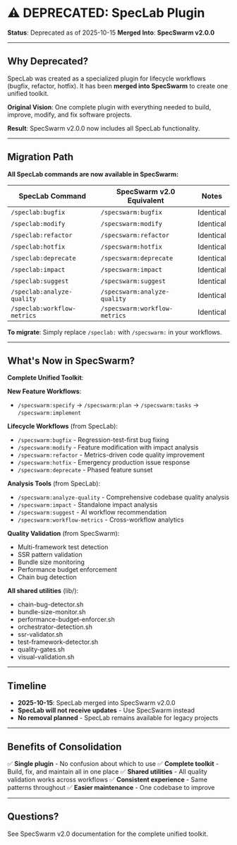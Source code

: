 # ⚠️ DEPRECATED: SpecLab Plugin

**Status**: Deprecated as of 2025-10-15
**Merged Into**: **SpecSwarm v2.0.0**

---

## Why Deprecated?

SpecLab was created as a specialized plugin for lifecycle workflows (bugfix, refactor, hotfix). It has been **merged into SpecSwarm** to create one unified toolkit.

**Original Vision**: One complete plugin with everything needed to build, improve, modify, and fix software projects.

**Result**: SpecSwarm v2.0.0 now includes all SpecLab functionality.

---

## Migration Path

**All SpecLab commands are now available in SpecSwarm:**

| SpecLab Command | SpecSwarm v2.0 Equivalent | Notes |
|-----------------|--------------------------|-------|
| `/speclab:bugfix` | `/specswarm:bugfix` | Identical |
| `/speclab:modify` | `/specswarm:modify` | Identical |
| `/speclab:refactor` | `/specswarm:refactor` | Identical |
| `/speclab:hotfix` | `/specswarm:hotfix` | Identical |
| `/speclab:deprecate` | `/specswarm:deprecate` | Identical |
| `/speclab:impact` | `/specswarm:impact` | Identical |
| `/speclab:suggest` | `/specswarm:suggest` | Identical |
| `/speclab:analyze-quality` | `/specswarm:analyze-quality` | Identical |
| `/speclab:workflow-metrics` | `/specswarm:workflow-metrics` | Identical |

**To migrate**: Simply replace `/speclab:` with `/specswarm:` in your workflows.

---

## What's Now in SpecSwarm?

**Complete Unified Toolkit**:

**New Feature Workflows**:
- `/specswarm:specify` → `/specswarm:plan` → `/specswarm:tasks` → `/specswarm:implement`

**Lifecycle Workflows** (from SpecLab):
- `/specswarm:bugfix` - Regression-test-first bug fixing
- `/specswarm:modify` - Feature modification with impact analysis
- `/specswarm:refactor` - Metrics-driven code quality improvement
- `/specswarm:hotfix` - Emergency production issue response
- `/specswarm:deprecate` - Phased feature sunset

**Analysis Tools** (from SpecLab):
- `/specswarm:analyze-quality` - Comprehensive codebase quality analysis
- `/specswarm:impact` - Standalone impact analysis
- `/specswarm:suggest` - AI workflow recommendation
- `/specswarm:workflow-metrics` - Cross-workflow analytics

**Quality Validation** (from SpecSwarm):
- Multi-framework test detection
- SSR pattern validation
- Bundle size monitoring
- Performance budget enforcement
- Chain bug detection

**All shared utilities** (lib/):
- chain-bug-detector.sh
- bundle-size-monitor.sh
- performance-budget-enforcer.sh
- orchestrator-detection.sh
- ssr-validator.sh
- test-framework-detector.sh
- quality-gates.sh
- visual-validation.sh

---

## Timeline

- **2025-10-15**: SpecLab merged into SpecSwarm v2.0.0
- **SpecLab will not receive updates** - Use SpecSwarm instead
- **No removal planned** - SpecLab remains available for legacy projects

---

## Benefits of Consolidation

✅ **Single plugin** - No confusion about which to use
✅ **Complete toolkit** - Build, fix, and maintain all in one place
✅ **Shared utilities** - All quality validation works across workflows
✅ **Consistent experience** - Same patterns throughout
✅ **Easier maintenance** - One codebase to improve

---

## Questions?

See SpecSwarm v2.0 documentation for the complete unified toolkit.
